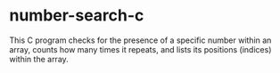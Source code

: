 # number-search-c
This C program checks for the presence of a specific number within an array, counts how many times it repeats, and lists its positions (indices) within the array.
